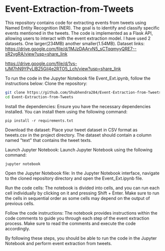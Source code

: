 # Event-Extraction-from-Tweets

This repository contains code for extracting events from tweets using Named Entity Recognition (NER). The goal is to identify and classify specific events mentioned in the tweets. The code is implemented as a Flask API, allowing users to interact with the event extraction model.
I have used 2 datasets. One larger(234MB) another smaller(1.54MB).
Dataset links:
https://drive.google.com/file/d/1MJzDAArvN5_sCTqqmyyQRE7--sR2ygRA/view?usp=share_link

https://drive.google.com/file/d/1vs-tJM7hN9YPyLlB25Gil4e2RTO5_Lch/view?usp=share_link

To run the code in the Jupyter Notebook file Event_Ext.ipynb, follow the instructions below:
Clone the repository:
```bash
git clone https://github.com/Shubhendra284/Event-Extraction-from-Tweets.git
cd Event-Extraction-from-Tweets
```
Install the dependencies:
Ensure you have the necessary dependencies installed. You can install them using the following command:
```
pip install -r requirements.txt
```
Download the dataset:
Place your tweet dataset in CSV format as tweets.csv in the project directory. The dataset should contain a column named "text" that contains the tweet texts.

Launch Jupyter Notebook:
Launch Jupyter Notebook using the following command:
```
jupyter notebook
```
Open the Jupyter Notebook file:
In the Jupyter Notebook interface, navigate to the cloned repository directory and open the Event_Ext.ipynb file.

Run the code cells:
The notebook is divided into cells, and you can run each cell individually by clicking on it and pressing Shift + Enter. Make sure to run the cells in sequential order as some cells may depend on the output of previous cells.

Follow the code instructions:
The notebook provides instructions within the code comments to guide you through each step of the event extraction process. Make sure to read the comments and execute the code accordingly.

By following these steps, you should be able to run the code in the Jupyter Notebook and perform event extraction from tweets.
